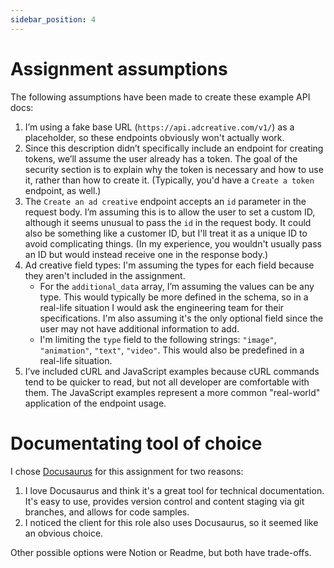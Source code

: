 ```yaml
---
sidebar_position: 4
---
```


# Assignment assumptions

The following assumptions have been made to create these example API docs:

1. I’m using a fake base URL (`https://api.adcreative.com/v1/`) as a placeholder, so these endpoints obviously won't actually work.
2. Since this description didn’t specifically include an endpoint for creating tokens, we’ll assume the user already has a token. The goal of the security section is to explain why the token is necessary and how to use it, rather than how to create it. (Typically, you'd have a `Create a token` endpoint, as well.)
3. The `Create an ad creative` endpoint accepts an `id` parameter in the request body. I’m assuming this is to allow the user to set a custom ID, although it seems unusual to pass the `id` in the request body. It could also be something like a customer ID, but I'll treat it as a unique ID to avoid complicating things. (In my experience, you wouldn't usually pass an ID but would instead receive one in the response body.)
4. Ad creative field types: I'm assuming the types for each field because they aren't included in the assignment.
   - For the `additional_data` array, I’m assuming the values can be any type. This would typically be more defined in the schema, so in a real-life situation I would ask the engineering team for their specifications. I'm also assuming it's the only optional field since the user may not have additional information to add.
   - I'm limiting the `type` field to the following strings: `"image"`, `"animation"`, `"text"`, `"video"`. This would also be predefined in a real-life situation.
5. I’ve included cURL and JavaScript examples because cURL commands tend to be quicker to read, but not all developer are comfortable with them. The JavaScript examples represent a more common "real-world" application of the endpoint usage.

# Documentating tool of choice

I chose [Docusaurus](https://docusaurus.io/) for this assignment for two reasons:

1. I love Docusaurus and think it's a great tool for technical documentation. It's easy to use, provides version control and content staging via git branches, and allows for code samples.
2. I noticed the client for this role also uses Docusaurus, so it seemed like an obvious choice.

Other possible options were Notion or Readme, but both have trade-offs.
